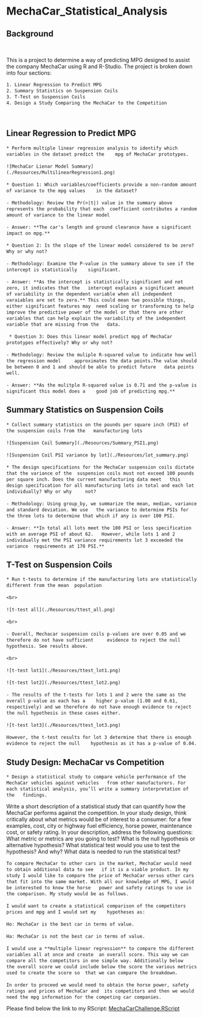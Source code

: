 # MechaCar_Statistical_Analysis

## Background

<br>

This is a project to determine a way of predicting MPG designed to assist the company MechaCar using R and R-Studio. The project is broken down into four sections:

	1. Linear Regression to Predict MPG
	2. Summary Statistics on Suspension Coils
	3. T-Test on Suspension Coils
	4. Design a Study Comparing the MechaCar to the Competition

<br>

## Linear Regression to Predict MPG
	
	* Perform multiple linear regression analysis to identify which variables in the dataset predict the 	mpg of MechaCar prototypes.

	![MechaCar Lienar Model Summary](./Resources/MultilinearRegression1.png)

	* Question 1: Which variables/coefficients provide a non-random amount of variance to the mpg values 	in the dataset?

	- Methodology: Review the Pr(>|t|) value in the summary above represents the probability that each 	coefficient contributes a random amount of variance to the linear model

	- Answer: **The car's length and ground clearance have a significant impact on mpg.**

	* Question 2: Is the slope of the linear model considered to be zero? Why or why not?
	
	- Methodology: Examine the P-value in the summary above to see if the intercept is statistically 	significant.

	- Answer: **As the intercept is statistically significant and not zero, it indicates that the 	intercept explains a significant amount of variability in the dependent variable when all independent 	varaiables are set to zero.** This could mean two possible things, either significant features may 	need scaling or transforming to help improve the predictive power of the model or that there are other 	variables that can help explain the variability of the independent variable that are missing from the 	data.

	 * Question 3: Does this linear model predict mpg of MechaCar prototypes effectively? Why or why not?

	- Methodology: Review the muliple R-squared value to indicate how well the regression model 	approximates the data points.The value should be between 0 and 1 and should be able to predict future 	data points well.

	- Answer: **As the mulitple R-squared value is 0.71 and the p-value is significant this model does a 	good job of predicting mpg.**

## Summary Statistics on Suspension Coils
	* Collect summary statistics on the pounds per square inch (PSI) of the suspension coils from the 	manufacturing lots

	![Suspension Coil Summary](./Resources/Summary_PSI1.png)

	![Suspension Coil PSI variance by lot](./Resources/lot_summary.png)

	* The design specifications for the MechaCar suspension coils dictate that the variance of the 	suspension coils must not exceed 100 pounds per square inch. Does the current manufacturing data meet 	this design specification for all manufacturing lots in total and each lot individually? Why or why 	not?

	- Methodology: Using group_by, we summarize the mean, median, variance and standard deviation. We use 	the variance to determine PSIs for the three lots to determine that which if any is over 100 PSI.

	- Answer: **In total all lots meet the 100 PSI or less specification with an average PSI of about 62. 	However, while lots 1 and 2 individually met the PSI variance requirements lot 3 exceeded the variance 	requirements at 170 PSI.**


## T-Test on Suspension Coils
	* Run t-tests to determine if the manufacturing lots are statistically different from the mean 	population

	<br>

	![t-test all](./Resources/ttest_all.png)

	<br>

	- Overall, Mechacar suspension coils p-values are over 0.05 and we therefore do not have sufficient 	evidence to reject the null hypothesis. See results above.

	<br>

	![t-test lot1](./Resources/ttest_lot1.png)

	![t-test lot2](./Resources/ttest_lot2.png)

	- The results of the t-tests for lots 1 and 2 were the same as the overall p-value as each has a 	higher p-value (1.00 and 0.61, respectively) and we therefore do not have enough evidence to reject 	the null hypothesis in these cases either.

	![t-test lot3](./Resources/ttest_lot3.png)

	However, the t-test results for lot 3 determine that there is enough evidence to reject the null 	hypothesis as it has a p-value of 0.04.


## Study Design: MechaCar vs Competition
	* Design a statistical study to compare vehicle performance of the MechaCar vehicles against vehicles 	from other manufacturers. For each statistical analysis, you’ll write a summary interpretation of the 	findings.

Write a short description of a statistical study that can quantify how the MechaCar performs against the competition. In your study design, think critically about what metrics would be of interest to a consumer: for a few examples, cost, city or highway fuel efficiency, horse power, maintenance cost, or safety rating.
In your description, address the following questions:
What metric or metrics are you going to test?
What is the null hypothesis or alternative hypothesis?
What statistical test would you use to test the hypothesis? And why?
What data is needed to run the statistical test?

	To compare MechaCar to other cars in the market, MechaCar would need to obtain additional data to see 	if it is a viable product. In my study I would like to compare the price of MechaCar versus other cars 	that fit into the same market. With all our knowledge of MPG, I would be interested to know the horse 	power and safety ratings to use in the comparison. My study would be as follows. 
	
	I would want to create a statistical comparison of the competitors prices and mpg and I would set my 	hypotheses as:
	
	Ho: MechaCar is the best car in terms of value.

	Ha: MechaCar is not the best car in terms of value.

	I would use a **multiple linear regression** to compare the different variables all at once and create 	an overall score. This way we can compare all the competitors in one simple way. Additionally below 	the overall score we could include below the score the various metrics used to create the score so 	that we can compare the breakdown. 

	In order to proceed we would need to obtain the horse power, safety ratings and prices of MechaCar and 	its competitors and then we would need the mpg information for the competing car companies.

Please find below the link to my RScript:
[MechaCarChallenge.RScript](./MechaCarChallenge.RScript)
